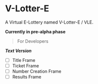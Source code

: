 # V-Lotter-E

A Virtual E-Lottery named V-Lotter-E / VLE.

**Currently in pre-alpha phase**
> For Developers

**_Text Version_**
- [ ] Title Frame
- [ ] Ticket Frame
- [ ] Number Creation Frame
- [ ] Results Frame
